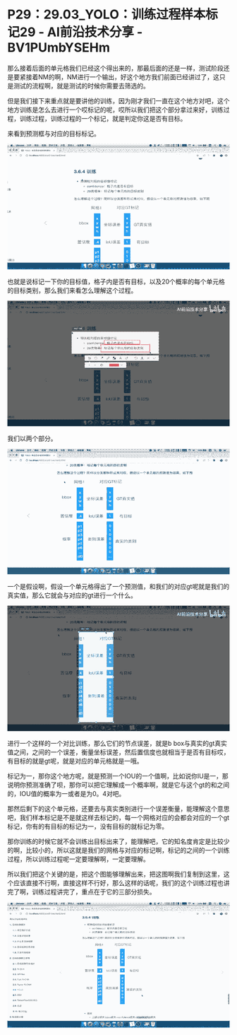 # P29：29.03_YOLO：训练过程样本标记29 - AI前沿技术分享 - BV1PUmbYSEHm

那么接着后面的单元格我们已经这个得出来的，那最后面的还是一样，测试阶段还是要紧接着NM的啊，NM进行一个输出，好这个地方我们前面已经讲过了，这只是测试的流程啊，就是测试的时候你需要去筛选的。

但是我们接下来重点就是要讲他的训练，因为刚才我们一直在这个地方对吧，这个地方训练是怎么去进行一个哎标记的呢，哎所以我们把这个部分拿过来好，训练过程，训练过程，训练过程的一个标记，就是判定你这是否有目标。

来看到预测框与对应的目标标记。

![](img/0aa52f4715feed988aa4283fc177d9e9_1.png)

也就是说标记一下你的目标值，格子内是否有目标，以及20个概率的每个单元格的目标类别，那么我们来看怎么理解这个过程。



![](img/0aa52f4715feed988aa4283fc177d9e9_3.png)

我们以两个部分。

![](img/0aa52f4715feed988aa4283fc177d9e9_5.png)

一个是假设啊，假设一个单元格得出了一个预测值，和我们的对应gt呢就是我们的真实值，那么它就会与对应的gt进行一个什么。



![](img/0aa52f4715feed988aa4283fc177d9e9_7.png)

进行一个这样的一个对比训练，那么它们的节点误差，就是b box与真实的gt真实值之间，之间的一个误差，衡量坐标误差，然后置信度也就相当于是否有目标哎，有目标的就是gt呢，就是对应的单元格就是一哦。

标记为一，那你这个地方呢，就是预测一个IOU的一个值啊，比如说你IU是一，那说明你预测准确了呗，那你可以把它理解成一个概率啊，就是它与这个gt的和之间的，IOU值的概率为一或者是为0。4对吧。

那然后剩下的这个单元格，还要去与真实类别进行一个误差衡量，能理解这个意思吧，我们样本标记是不是就这样去标记的，每一个网格对应的会都会对应的一个gt标记，你有的有目标的标记为一，没有目标的就标记为零。

那你训练的时候它就不会训练出目标出来了，能理解吧，它的知名度肯定是比较少的啊，比较小的，所以这就是我们的网格与对应的标记啊，标记的之间的一个训练过程，所以训练过程呢一定要理解啊，一定要理解。

所以我们把这个关键的是，把这个图能够理解出来，把这图啊我们复制到这里，这个应该直接不行啊，直接这样不行好，那么这样的话呢，我们的这个训练过程也讲完了啊，训练过程讲完了，重点在于它的三部分损失。



![](img/0aa52f4715feed988aa4283fc177d9e9_9.png)